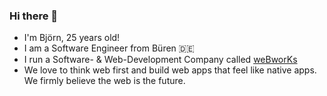 ### Hi there 👋
- I'm Björn, 25 years old!
- I am a Software Engineer from Büren 🇩🇪
- I run a Software- & Web-Development Company called [weBworKs](https://webworks.software)
- We love to think web first and build web apps that feel like native apps. We firmly believe the web is the future.

<!--
**bjoern247/bjoern247** is a ✨ _special_ ✨ repository because its `README.md` (this file) appears on your GitHub profile.

Here are some ideas to get you started:

- 🔭 I’m currently working on ...
- 🌱 I’m currently learning ...
- 👯 I’m looking to collaborate on ...
- 🤔 I’m looking for help with ...
- 💬 Ask me about ...
- 📫 How to reach me: ...
- 😄 Pronouns: ...
- ⚡ Fun fact: ...
-->
